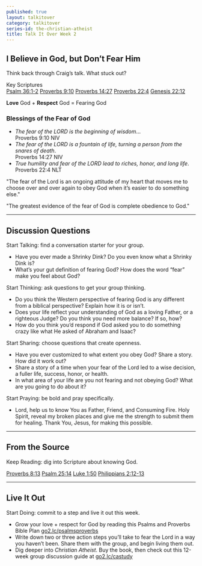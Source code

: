 ```yaml
---
published: true
layout: talkitover
category: talkitover
series-id: the-christian-atheist
title: Talk It Over Week 2
---
```


## I Believe in God, but Don’t Fear Him
<p class="lead">Think back through Craig’s talk. What stuck out?</p> 

Key Scriptures  
[Psalm 36:1-2](https://www.bible.com/bible/111/psa.36.1-2.niv) [Proverbs 9:10](https://www.bible.com/bible/111/pro.9.10.niv) [Proverbs 14:27](https://www.bible.com/bible/111/pro.14.27.niv) [Proverbs 22:4](https://www.bible.com/bible/111/pro.22.4.niv) [Genesis 22:12](https://www.bible.com/bible/111/gen.22.12.niv)

**Love** God + **Respect** God = Fearing God

### Blessings of the Fear of God

* _The fear of the LORD is the beginning of wisdom_...  
Proverbs 9:10 NIV  
* _The fear of the LORD is a fountain of life, turning a person from the snares of death_.  
Proverbs 14:27 NIV  
* _True humility and fear of the LORD lead to riches, honor, and long life_.  
Proverbs 22:4 NLT  

"The fear of the Lord is an ongoing attitude of my heart that moves me to choose over and over again to obey God when it’s easier to do something else."

"The greatest evidence of the fear of God is complete obedience to God."

* * *

## Discussion Questions
<p class="lead">Start Talking: find a conversation starter for your group.</p> 

* Have you ever made a Shrinky Dink? Do you even know what a Shrinky Dink is?
* What’s your gut definition of fearing God? How does the word “fear” make you feel about God?

<p class="lead">Start Thinking: ask questions to get your group thinking.</p> 

* Do you think the Western perspective of fearing God is any different from a biblical perspective? Explain how it is or isn’t.
* Does your life reflect your understanding of God as a loving Father, or a righteous Judge? Do you think you need more balance? If so, how?
* How do you think you’d respond if God asked you to do something crazy like what He asked of Abraham and Isaac?

<p class="lead">Start Sharing: choose questions that create openness.</p> 

* Have you ever customized to what extent you obey God?
Share a story. How did it work out?
* Share a story of a time when your fear of the Lord led to a wise decision, a fuller life, success, honor, or health.
* In what area of your life are you not fearing and not obeying God? What are you going to do about it?

<p class="lead">Start Praying: be bold and pray specifically.</p> 

* Lord, help us to know You as Father, Friend, and Consuming Fire. Holy Spirit, reveal my broken places and give me the strength to submit them for healing. Thank You, Jesus, for making this possible.

* * *

## From the Source
<p class="lead">Keep Reading: dig into Scripture about knowing God.</p>

[Proverbs 8:13](https://www.bible.com/bible/111/pro.8.13.niv) [Psalm 25:14](https://www.bible.com/bible/111/psa.25.14.niv) [Luke 1:50](https://www.bible.com/bible/111/luk.1.50.niv) [Philippians 2:12-13](https://www.bible.com/bible/111/php.2.12-13.niv)

* * *

## Live It Out
<p class="lead">Start Doing: commit to a step and live it out this week.</p>

* Grow your love + respect for God by reading this Psalms and Proverbs Bible Plan [go2.lc/psalmsproverbs](psalmsproverbs)
* Write down two or three action steps you’ll take to fear the Lord in a way you haven’t been. Share them with the group, and begin living them out.
* Dig deeper into _Christian Atheist_. Buy the book, then check out this 12-week group discussion guide at [go2.lc/castudy](castudy)
